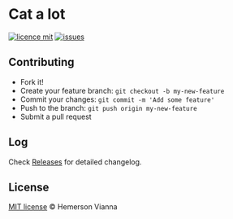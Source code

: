 # Cat a lot

[![licence mit](https://img.shields.io/badge/license-MIT-blue.svg?style=flat-square)](http://hemersonvianna.mit-license.org/)
[![issues](https://img.shields.io/github/issues/game-solutions/game-unityjs-cat-a-lot.svg?style=flat-square)](https://github.com/game-solutions/game-unityjs-cat-a-lot/issues)


## Contributing

- Fork it!
- Create your feature branch: `git checkout -b my-new-feature`
- Commit your changes: `git commit -m 'Add some feature'`
- Push to the branch: `git push origin my-new-feature`
- Submit a pull request

## Log

Check [Releases](https://github.com/game-solutions/game-unityjs-cat-a-lot/releases) for detailed changelog.

## License

[MIT license](http://hemersonvianna.mit-license.org/) © Hemerson Vianna

